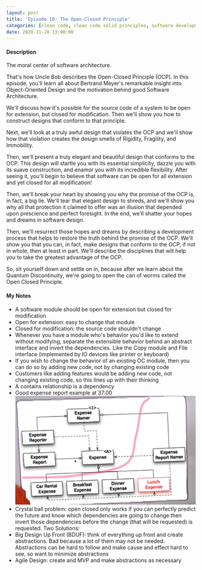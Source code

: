 ```yaml
---
layout: post
title: 'Episode 10: The Open-Closed Principle'
categories: [clean code, clean code solid principles, software development]
date: 2020-11-28 13:00:00
---
```


#### Description

The moral center of software architecture.

That's how Uncle Bob describes the Open-Closed Principle (OCP). In this episode, you'll learn all about Bertrand Meyer's remarkable insight into Object-Oriented Design and the motivation behind good Software Architecture.

We'll discuss how it's possible for the source code of a system to be open for extension, but closed for modification. Then we'll show you how to construct designs that conform to that principle.

Next, we'll look at a truly awful design that violates the OCP and we'll show how that violation creates the design smells of Rigidity, Fragility, and Immobility.

Then, we'll present a truly elegant and beautiful design that conforms to the OCP. This design will startle you with its essential simplicity, dazzle you with its suave construction, and enamor you with its incredible flexibility. After seeing it, you'll begin to believe that software can be open for all extension and yet closed for all modification!

Then, we'll break your heart by showing you why the promise of the OCP is, in fact, a big lie. We'll tear that elegant design to shreds, and we'll show you why all that protection it claimed to offer was an illusion that depended upon prescience and perfect foresight. In the end, we'll shatter your hopes and dreams in software design.

Then, we'll resurrect those hopes and dreams by describing a development process that helps to restore the truth behind the promise of the OCP. We'll show you that you can, in fact, make designs that conform to the OCP, if not in whole, then at least in part. We'll describe the disciplines that will help you to take the greatest advantage of the OCP.

So, sit yourself down and settle on in, because after we learn about the Quantum Discontinuity, we're going to open the can of worms called the Open Closed Principle.

<!--more-->

#### My Notes
- A software module should be open for extension but closed for modification
- Open for extension: easy to change that module
- Closed for modification: the source code shouldn't change
- Whenever you have a module who's behavior you'd like to extend without modifying, separate the extensible behavior behind an abstract interface and invert the dependencies. Like the Copy module and File interface (implemented by IO devices like printer or keyboard)
- If you wish to change the behavior of an existing OC module, then you can do so by adding new code, not by changing existing code
- Customers like adding features would be adding new code, not changing existing code, so this lines up with their thinking
- A contains relationship is a dependency
- Good expense report example at 37:00
![Expense Report Architecture](/img/posts/expense-report-architecture.png 'Expense Report Architecture')
- Crystal ball problem: open closed only works if you can perfectly predict the future and know which dependencies are going to change then invert those dependencies before the change (that will be requested) is requested.
Two Solutions:
- Big Design Up Front (BDUF): think of everything up front and create abstractions. Bad because a lot of them may not be needed. Abstractions can be hard to follow and make cause and effect hard to see, so want to minimize abstractions
- Agile Design: create and MVP and make abstractions as necessary